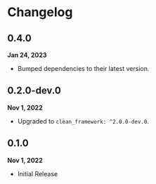 # Changelog
## 0.4.0
**Jan 24, 2023**
- Bumped dependencies to their latest version.

## 0.2.0-dev.0
**Nov 1, 2022**
- Upgraded to `clean_framework: ^2.0.0-dev.0`.

## 0.1.0
**Nov 1, 2022**
- Initial Release
